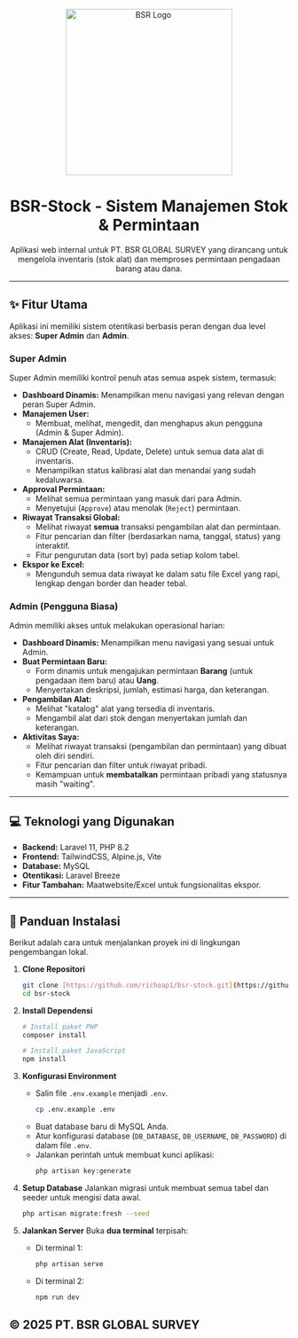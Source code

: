 <p align="center">
  <img src="https://i.imgur.com/uR1G5aP.png" alt="BSR Logo" width="300">
</p>

<h1 align="center">BSR-Stock - Sistem Manajemen Stok & Permintaan</h1>

<p align="center">
  Aplikasi web internal untuk PT. BSR GLOBAL SURVEY yang dirancang untuk mengelola inventaris (stok alat) dan memproses permintaan pengadaan barang atau dana.
</p>

---

## ✨ Fitur Utama

Aplikasi ini memiliki sistem otentikasi berbasis peran dengan dua level akses: **Super Admin** dan **Admin**.

### Super Admin
Super Admin memiliki kontrol penuh atas semua aspek sistem, termasuk:
- **Dashboard Dinamis:** Menampilkan menu navigasi yang relevan dengan peran Super Admin.
- **Manajemen User:**
  - Membuat, melihat, mengedit, dan menghapus akun pengguna (Admin & Super Admin).
- **Manajemen Alat (Inventaris):**
  - CRUD (Create, Read, Update, Delete) untuk semua data alat di inventaris.
  - Menampilkan status kalibrasi alat dan menandai yang sudah kedaluwarsa.
- **Approval Permintaan:**
  - Melihat semua permintaan yang masuk dari para Admin.
  - Menyetujui (`Approve`) atau menolak (`Reject`) permintaan.
- **Riwayat Transaksi Global:**
  - Melihat riwayat **semua** transaksi pengambilan alat dan permintaan.
  - Fitur pencarian dan filter (berdasarkan nama, tanggal, status) yang interaktif.
  - Fitur pengurutan data (sort by) pada setiap kolom tabel.
- **Ekspor ke Excel:**
  - Mengunduh semua data riwayat ke dalam satu file Excel yang rapi, lengkap dengan border dan header tebal.

### Admin (Pengguna Biasa)
Admin memiliki akses untuk melakukan operasional harian:
- **Dashboard Dinamis:** Menampilkan menu navigasi yang sesuai untuk Admin.
- **Buat Permintaan Baru:**
  - Form dinamis untuk mengajukan permintaan **Barang** (untuk pengadaan item baru) atau **Uang**.
  - Menyertakan deskripsi, jumlah, estimasi harga, dan keterangan.
- **Pengambilan Alat:**
  - Melihat "katalog" alat yang tersedia di inventaris.
  - Mengambil alat dari stok dengan menyertakan jumlah dan keterangan.
- **Aktivitas Saya:**
  - Melihat riwayat transaksi (pengambilan dan permintaan) yang dibuat oleh diri sendiri.
  - Fitur pencarian dan filter untuk riwayat pribadi.
  - Kemampuan untuk **membatalkan** permintaan pribadi yang statusnya masih "waiting".

---

## 💻 Teknologi yang Digunakan

- **Backend:** Laravel 11, PHP 8.2
- **Frontend:** TailwindCSS, Alpine.js, Vite
- **Database:** MySQL
- **Otentikasi:** Laravel Breeze
- **Fitur Tambahan:** Maatwebsite/Excel untuk fungsionalitas ekspor.

---

## 🚀 Panduan Instalasi

Berikut adalah cara untuk menjalankan proyek ini di lingkungan pengembangan lokal.

1.  **Clone Repositori**
    ```bash
    git clone [https://github.com/richoap1/bsr-stock.git](https://github.com/richoap1/bsr-stock.git)
    cd bsr-stock
    ```

2.  **Install Dependensi**
    ```bash
    # Install paket PHP
    composer install

    # Install paket JavaScript
    npm install
    ```

3.  **Konfigurasi Environment**
    - Salin file `.env.example` menjadi `.env`.
      ```bash
      cp .env.example .env
      ```
    - Buat database baru di MySQL Anda.
    - Atur konfigurasi database (`DB_DATABASE`, `DB_USERNAME`, `DB_PASSWORD`) di dalam file `.env`.
    - Jalankan perintah untuk membuat kunci aplikasi:
      ```bash
      php artisan key:generate
      ```

4.  **Setup Database**
    Jalankan migrasi untuk membuat semua tabel dan seeder untuk mengisi data awal.
    ```bash
    php artisan migrate:fresh --seed
    ```

5.  **Jalankan Server**
    Buka **dua terminal** terpisah:
    - Di terminal 1:
      ```bash
      php artisan serve
      ```
    - Di terminal 2:
      ```bash
      npm run dev
      ```

## © 2025 PT. BSR GLOBAL SURVEY
